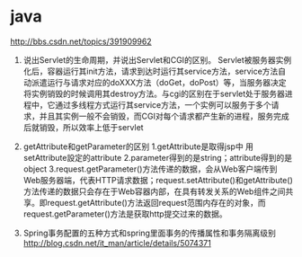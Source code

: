 # java

http://bbs.csdn.net/topics/391909962

1. 说出Servlet的生命周期，并说出Servlet和CGI的区别。
   Servlet被服务器实例化后，容器运行其init方法，请求到达时运行其service方法，service方法自动派遣运行与请求对应的doXXX方法（doGet，doPost）等，当服务器决定将实例销毁的时候调用其destroy方法。与cgi的区别在于servlet处于服务器进程中，它通过多线程方式运行其service方法，一个实例可以服务于多个请求，并且其实例一般不会销毁，而CGI对每个请求都产生新的进程，服务完成后就销毁，所以效率上低于servlet
2. getAttribute和getParameter的区别
  1.getAttribute是取得jsp中 用setAttribute設定的attribute 
  2.parameter得到的是string；attribute得到的是object 
  3.request.getParameter()方法传递的数据，会从Web客户端传到Web服务器端，代表HTTP请求数据；request.setAttribute()和getAttribute()方法传递的数据只会存在于Web容器内部，在具有转发关系的Web组件之间共享。即request.getAttribute()方法返回request范围内存在的对象，而request.getParameter()方法是获取http提交过来的数据。
  
  3. Spring事务配置的五种方式和spring里面事务的传播属性和事务隔离级别
  http://blog.csdn.net/it_man/article/details/5074371
